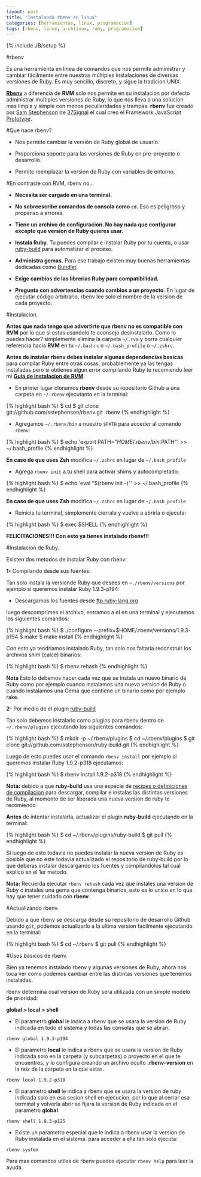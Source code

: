 ```yaml
---
layout: post
title: "Instalando rbenv en linux"
categories: [herramientas, linux, programacion]
tags: [rbenv, linux, archlinux, ruby, programacion]
---
```

{% include JB/setup %}

#rbenv

Es una herramienta en linea de comandos que nos permite administrar y cambiar fácilmente
entre nuestras múltiples instalaciones de diversas versiones de Ruby. Es muy sencillo, discreto, 
y sigue la tradicion UNIX.

**[Rbenv](https://github.com/sstephenson/rbenv)** a diferencia de **RVM** solo nos permite en su instalacion 
por defecto administrar multiples versiones de Ruby, lo que nos lleva a una solucion mas limpia y 
simple con menos peculiaridades y trampas. **rbenv** fue creado por [Sam Stephenson](http://sstephenson.us/) de
[37Signal](http://37signals.com/) el cual creo el Framework JavaScript [Prototype](http://prototypejs.org/).

#Que hace rbenv?

- Nos permite cambiar la versión de Ruby global de usuario.

- Proporciona soporte para las versiones de Ruby en pre-proyecto o desarrollo.

- Permite reemplazar la version de Ruby con variables de entorno.

#En contraste con RVM, rbenv no...

- **Necesita ser cargado en una terminal.**

- **No sobreescribe comandos de consola como `cd`.** Eso es peligroso y propenso a errores.

- **Tiene un archivo de configuracion. No hay nada que configurar excepto que version de Ruby quieres usar.**

- **Instala Ruby.** Tu puedes compilar e instalar Ruby por tu cuenta, o usar [ruby-build](https://github.com/sstephenson/ruby-build) para automatizar el proceso.

- **Administra gemas.** Para ese trabajo existen muy buenas herramientas dedicadas como [Bundler](http://gembundler.com/).

- **Exige cambios de las librerias Ruby para compatibilidad.**

- **Pregunta con advertencias cuando cambios a un proyecto.** En lugar de ejecutar código arbitrario, rbenv lee solo el nombre de la version de cada proyecto.

#Instalacion.

**Antes que nada tengo que advertirte que rbenv no es compatible con RVM** por lo que si estas usandolo
te aconsejo desinstalarlo. Como lo puedes hacer? simplemente elimina la carpeta `~/.rvm` y borra cualquier
referencia hacia **RVM** en tu `~/.bashrc` o `~/.bash_profile` o `~/.zshrc`.

**Antes de instalar rbenv debes instalar algunas dependencias basicas** para compilar Ruby entre otras cosas,
probablemente ya las tengas instaladas pero si obtienes algun error compilando Ruby te recomiendo leer 
mi **[Guia de instalacion de RVM](http://blog.jam.net.ve/2011/05/17/instalando-rvm-ruby-rails-en-ubuntu/)**.

- En primer lugar clonamos **rbenv** desde su repositorio Github a una carpeta en `~/.rbenv` ejecutanto en la terminal:

{% highlight bash %}
$ cd
$ git clone git://github.com/sstephenson/rbenv.git .rbenv
{% endhighlight %}

- Agregamos `~/.rbenv/bin` a nuestro `$PATH` para acceder al comando `rbenv`:

{% highlight bash %}
$ echo 'export PATH="$HOME/.rbenv/bin:$PATH"' >> ~/.bash_profile
{% endhighlight %}

**En caso de que uses Zsh** modifica `~/.zshrc` en lugar de `~/.bash_profile`

- Agrega `rbenv init` a tu shell para activar shims y autocompletado:

{% highlight bash %}
$ echo 'eval "$(rbenv init -)"' >> ~/.bash_profile
{% endhighlight %}

**En caso de que uses Zsh** modifica `~/.zshrc` en lugar de `~/.bash_profile`

- Reinicia tu terminal, simplemente cierrala y vuelve a abrirla o ejecuta:

{% highlight bash %}
$ exec $SHELL
{% endhighlight %}

**FELICITACIONES!!! Con esto ya tienes instalado rbenv!!!**

#Instalacion de Ruby.

Existen dos metodos de instalar Ruby con rbenv:

**1-** Compilando desde sus fuentes:

Tan solo instala la versionde Ruby que desees en `~./rbenv/versions` por ejemplo si queremos instalar Ruby 1.9.3-p194:

- Descargamos los fuentes desde [ftp.ruby-lang.org](http://ftp.ruby-lang.org/pub/ruby/1.9/)

luego descomprimes el archivo, entramos a el en una terminal y ejecutamos los siguientes comandos:

{% highlight bash %}
$ ./configure --prefix=$HOME/.rbenv/versions/1.9.3-p194
$ make
$ make install
{% endhighlight %}

Con esto ya tendriamos instalado Ruby, tan solo nos faltaria reconstruir los archivos shim (calce) binarios:

{% highlight bash %}
$ rbenv rehash
{% endhighlight %}

**Nota** Esto lo debemos hacer cada vez que se instala un nuevo binario de Ruby como por ejemplo cuando
instalamos una nueva version de Ruby o cuando instalamos una Gema que contiene un binario como por ejemplo rake.

**2-** Por medio de el plugin [ruby-build](https://github.com/sstephenson/ruby-build)

Tan solo debemos instalarlo como plugins para rbenv dentro de `~/.rbenv/plugins` ejecutando los siguientes comandos:

{% highlight bash %}
$ mkdir -p ~/.rbenv/plugins
$ cd ~/.rbenv/plugins
$ git clone git://github.com/sstephenson/ruby-build.git
{% endhighlight %}

Luego de esto puedes usar el comando `rbenv install` por ejemplo si queremos instalar Ruby 1.9.2-p318 ejecutamos:

{% highlight bash %}
$ rbenv install 1.9.2-p318
{% endhighlight %}

**Nota:** debido a que **ruby-build** usa una especie de [recipes o definiciones de compilacion](https://github.com/sstephenson/ruby-build/tree/master/share/ruby-build) para descargar, compilar e instalas las distintas versiones de Ruby, al momento de ser liberada una nueva version de ruby te recomiendo 

**Antes** de intentar instalarla, actualizar el plugin **ruby-build** ejecutando en la terminal:

{% highlight bash %}
$ cd ~/.rbenv/plugins/ruby-build
$ git pull
{% endhighlight %}

Si luego de esto todavia no puedes instalar la nueva version de Ruby es posible que no este todavia actualizado
el repositorio de ruby-build por lo que deberas instalar descargando los fuentes y compilandolos tal cual 
explico en el 1er metodo.

**Nota:** Recuerda ejecutar `rbenv rehash` cada vez que instales una version de Ruby o instales una gema que
contenga binarios, esto es lo unico en lo que hay que tener cuidado con **rbenv**.


#Actualizando rbenv.

Debido a que rbenv se descarga desde su repositorio de desarrollo Github usando `git`, podemos actualizarlo a
la ultima version facilmente ejecutando en la terminal:

{% highlight bash %}
$ cd ~/.rbenv
$ git pull
{% endhighlight %}

#Usos basicos de rbenv.

Bien ya tenemos instalado rbenv y algunas versiones de Ruby, ahora nos toca ver como podemos cambiar entre
las distintas versiones que tenemos instaladas.

rbenv determina cual version de Ruby sera utilizada con un simple modelo de prioridad:

**global > local > shell**

- El parametro **global** le indica a rbenv que se usara la version de Ruby indicada en todo el sistema y todas
las consolas que se abran.

`rbenv global 1.9.3-p194`

- El parametro **local** le indica a rbenv que se usara la version de Ruby indicada solo en la carpeta 
(y subcarpetas) o proyecto en el que te encuentres, y lo configura creando un archivo oculto **.rbenv-version**
en la raiz de la carpeta en la que estas.

`rbenv local 1.9.2-p318`

- El parametro **shell** le indica a rbenv que se usara la version de ruby indicada solo en esa sesion shell
en ejecucion, por lo que al cerrar esa terminal y volverla abrir se fijara la version de
Ruby indicada en el parametro **global**

`rbenv shell 1.9.3-p125`

- Existe un parametro especial que le indica a rbenv usar la version de Ruby instalada en el sistema.
para acceder a ella tan solo ejecuta:

`rbenv system`

Para mas comandos utiles de rbenv puedes ejecutar `rbenv help` para leer la ayuda.
